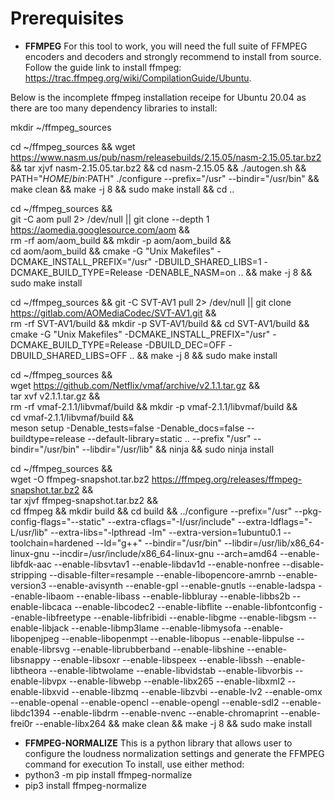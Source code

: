 # Prerequisites

- **FFMPEG**
For this tool to work, you will need the full suite of FFMPEG encoders and decoders and strongly recommend to install from source. Follow the guide link to install ffmpeg: https://trac.ffmpeg.org/wiki/CompilationGuide/Ubuntu. 

Below is the incomplete ffmpeg installation receipe for Ubuntu 20.04 as there are too many dependency libraries to install:

mkdir ~/ffmpeg_sources

cd ~/ffmpeg_sources && wget https://www.nasm.us/pub/nasm/releasebuilds/2.15.05/nasm-2.15.05.tar.bz2 && tar xjvf nasm-2.15.05.tar.bz2 && cd nasm-2.15.05 && ./autogen.sh && PATH="$HOME/bin:$PATH" ./configure --prefix="/usr" --bindir="/usr/bin" && make clean && make -j 8 && sudo make install && cd ..

cd ~/ffmpeg_sources && \
git -C aom pull 2> /dev/null || git clone --depth 1 https://aomedia.googlesource.com/aom && \
rm -rf aom/aom_build && mkdir -p aom/aom_build && \
cd aom/aom_build && cmake -G "Unix Makefiles" -DCMAKE_INSTALL_PREFIX="/usr" -DBUILD_SHARED_LIBS=1 -DCMAKE_BUILD_TYPE=Release -DENABLE_NASM=on .. && make -j 8 && sudo make install

cd ~/ffmpeg_sources && git -C SVT-AV1 pull 2> /dev/null || git clone https://gitlab.com/AOMediaCodec/SVT-AV1.git && \
rm -rf SVT-AV1/build && mkdir -p SVT-AV1/build && cd SVT-AV1/build && \
cmake -G "Unix Makefiles" -DCMAKE_INSTALL_PREFIX="/usr" -DCMAKE_BUILD_TYPE=Release -DBUILD_DEC=OFF -DBUILD_SHARED_LIBS=OFF .. && make -j 8 && sudo make install

cd ~/ffmpeg_sources && \
wget https://github.com/Netflix/vmaf/archive/v2.1.1.tar.gz && \
tar xvf v2.1.1.tar.gz && \
rm -rf vmaf-2.1.1/libvmaf/build && mkdir -p vmaf-2.1.1/libvmaf/build &&\
cd vmaf-2.1.1/libvmaf/build && \
meson setup -Denable_tests=false -Denable_docs=false --buildtype=release --default-library=static .. --prefix "/usr" --bindir="/usr/bin" --libdir="/usr/lib" && ninja && sudo ninja install

cd ~/ffmpeg_sources && \
wget -O ffmpeg-snapshot.tar.bz2 https://ffmpeg.org/releases/ffmpeg-snapshot.tar.bz2 && \
tar xjvf ffmpeg-snapshot.tar.bz2 && \
cd ffmpeg && mkdir build && cd build && ../configure --prefix="/usr" --pkg-config-flags="--static" --extra-cflags="-I/usr/include" --extra-ldflags="-L/usr/lib" --extra-libs="-lpthread -lm" --extra-version=1ubuntu0.1 --toolchain=hardened --ld="g++" --bindir="/usr/bin" --libdir=/usr/lib/x86_64-linux-gnu --incdir=/usr/include/x86_64-linux-gnu --arch=amd64 --enable-libfdk-aac --enable-libsvtav1 --enable-libdav1d --enable-nonfree --disable-stripping --disable-filter=resample --enable-libopencore-amrnb --enable-version3 --enable-avisynth --enable-gpl --enable-gnutls --enable-ladspa --enable-libaom --enable-libass --enable-libbluray --enable-libbs2b --enable-libcaca --enable-libcodec2 --enable-libflite --enable-libfontconfig --enable-libfreetype --enable-libfribidi --enable-libgme --enable-libgsm --enable-libjack --enable-libmp3lame --enable-libmysofa --enable-libopenjpeg --enable-libopenmpt --enable-libopus --enable-libpulse --enable-librsvg --enable-librubberband --enable-libshine --enable-libsnappy --enable-libsoxr --enable-libspeex --enable-libssh --enable-libtheora --enable-libtwolame --enable-libvidstab --enable-libvorbis --enable-libvpx --enable-libwebp --enable-libx265 --enable-libxml2 --enable-libxvid --enable-libzmq --enable-libzvbi --enable-lv2 --enable-omx --enable-openal --enable-opencl --enable-opengl --enable-sdl2 --enable-libdc1394 --enable-libdrm --enable-nvenc --enable-chromaprint --enable-frei0r --enable-libx264 && make clean && make -j 8 && sudo make install

- **FFMPEG-NORMALIZE**
This is a python library that allows user to configure the loudness normalization settings and generate the FFMPEG command for execution
To install, use either method:
- python3 -m pip install ffmpeg-normalize
- pip3 install ffmpeg-normalize